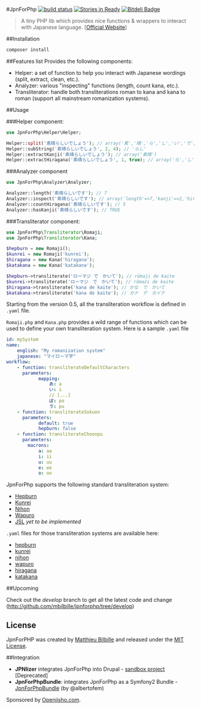 #JpnForPhp [![build status](https://secure.travis-ci.org/mbilbille/jpnforphp.png)](http://travis-ci.org/mbilbille/jpnforphp) [![Stories in Ready](https://badge.waffle.io/mbilbille/jpnforphp.png?label=ready)](https://waffle.io/mbilbille/jpnforphp) [![Bitdeli Badge](https://d2weczhvl823v0.cloudfront.net/mbilbille/jpnforphp/trend.png)](https://bitdeli.com/free "Bitdeli Badge")

> A tiny PHP lib which provides nice functions & wrappers to interact with Japanese language. [[Official Website](http://mbilbille.github.com/jpnforphp/)]

##Installation
```bash
composer install
```

##Features list
Provides the following components:

- Helper: a set of function to help you interact with Japanese wordings (split, extract, clean, etc.).
- Analyzer: various "inspecting" functions (length, count kana, etc.).
- Transliterator: handle both transliterations roman to kana and kana to roman (support all mainstream romanization systems).

##Usage

###Helper component:

```php
use JpnForPhp\Helper\Helper;

Helper::split('素晴らしいでしょう'); // array('素','晴','ら','し','い','で','す')
Helper::subString('素晴らしいでしょう', 2, 4); // 'らし'
Helper::extractKanji('素晴らしいでしょう'); // array('素晴')
Helper::extractHiragana('素晴らしいでしょう', 1, true); // array('ら','し','い','で','しょ','う')
```

###Analyzer component

```php
use JpnForPhp\Analyzer\Analyzer;

Analyzer::length('素晴らしいです'); // 7
Analyzer::inspect('素晴らしいです'); // array('length'=>7,'kanji'=>2,'hiragana' =>5,'katakana'=>0)
Analyzer::countHiragana('素晴らしいです'); // 5
Analyzer::hasKanji('素晴らしいです'); // TRUE
```

###Transliterator component:

```php
use JpnForPhp\Transliterator\Romaji;
use JpnForPhp\Transliterator\Kana;

$hepburn = new Romaji();
$kunrei = new Romaji('kunrei');
$hiragana = new Kana('hiragana');
$katakana = new Kana('katakana');

$hepburn->transliterate('ローマジ で　かいて'); // rōmaji de kaite
$kunrei->transliterate('ローマジ　で　かいて'); // rômazi de kaite
$hiragana->transliterate('kana de kaite'); // かな　で　かいて
$katakana->transliterate('kana de kaite'); // カナ　デ　カイテ
```

Starting from the version 0.5, all the transliteration workflow is defined in ```.yaml``` file.

```Romaji.php``` and ```Kana.php``` provides a wild range of functions which can be used to define your own transliteration system.
Here is a sample ```.yaml``` file

```yaml
id: mySystem
name:
    english: "My romanization system"
    japanese: "マイローマ字"
workflow:
    - function: transliterateDefaultCharacters
      parameters:
            mapping:
                あ: a
                い: i
                // [...]
                ぽ: po
                ゔ: pu
    - function: transliterateSokuon
      parameters:
            default: true
            hepburn: false
    - function: transliterateChoonpu
      parameters:
        macrons:
            a: aa
            i: ii
            u: uu
            e: ee
            o: oo
```

JpnForPhp supports the following standard transliteration system:
- [Hepburn](http://en.wikipedia.org/wiki/Hepburn_romanization)
- [Kunrei](http://en.wikipedia.org/wiki/Kunrei-shiki_romanization)
- [Nihon](http://en.wikipedia.org/wiki/Nihon-shiki_romanization)
- [Wapuro](http://en.wikipedia.org/wiki/W%C4%81puro_r%C5%8Dmaji)
- [JSL](http://en.wikipedia.org/wiki/JSL_romanization) _yet to be implemented_

```.yaml``` files for those transliteration systems are available here:
- [hepburn](src/JpnForPhp/Transliterator/Romaji/hepburn.yaml)
- [kunrei](src/JpnForPhp/Transliterator/Romaji/kunrei.yaml)
- [nihon](src/JpnForPhp/Transliterator/Romaji/nihon.yaml)
- [wapuro](src/JpnForPhp/Transliterator/Romaji/wapuro.yaml)
- [hiragana](src/JpnForPhp/Transliterator/Romaji/hiragana.yaml)
- [katakana](src/JpnForPhp/Transliterator/Romaji/katakana.yaml)


##Upcoming

Check out the _develop_ branch to get all the latest code and change (http://github.com/mbilbille/jpnforphp/tree/develop)

## License

JpnForPHP was created by [Matthieu Bilbille](http://github.com/mbilbille) and released under the [MIT License](http://github.com/mbilbille/jpnforphp/blob/master/LICENSE).

##Integration

- **JPNlizer** integrates JpnForPhp into Drupal - [sandbox project](http://drupal.org/sandbox/mbilbille/1613510) [Deprecated]
- **JpnForPhpBundle**: integrates JpnForPhp as a Symfony2 Bundle - [JpnForPhpBundle](http://github.com/albertofem/JpnForPhpBundle) (by @albertofem)

Sponsored by [Openjisho.com](http://www.openjisho.com).
